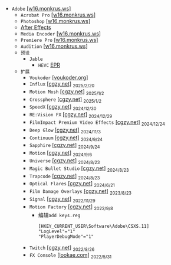 * `Adobe` [[w16.monkrus.ws]](https://w16.monkrus.ws/)
  * `Acrobat Pro` [[w16.monkrus.ws]](https://w16.monkrus.ws/2025/01/adobe-acrobat-pro-2024-v24520392-x64.html)
  * `Photoshop` [[w16.monkrus.ws]](https://w16.monkrus.ws/2024/12/adobe-photoshop-2025-v262-multilingual.html)
  * [After Effects](/windows/program-files/adobe/afterfx.md)
  * `Media Encoder` [[w16.monkrus.ws]](https://w16.monkrus.ws/2024/12/adobe-media-encoder-2025-v251.html)
  * `Premiere Pro` [[w16.monkrus.ws]](https://w16.monkrus.ws/2024/12/adobe-premiere-pro-2025-v251.html)
  * `Audition` [[w16.monkrus.ws]](https://w16.monkrus.ws/2024/10/adobe-audition-2025-v250-multilingual.html)
  * `预设`
    * `Jable`
      * `HEVC` [EPR](/windows/program-files/adobe/j_23.epr)
  * `扩展`
    * `Voukoder` [[voukoder.org]](https://www.voukoder.org/)
    * `Influx` [[cgzy.net]](https://www.cgzy.net/5683.html) $_{2025/2/20}$
    * `Motion Mosh` [[cgzy.net]](https://www.cgzy.net/38917.html) $_{2025/1/2}$
    * `Crossphere` [[cgzy.net]](https://www.cgzy.net/9543.html) $_{2025/1/2}$
    * `SpeedX` [[cgzy.net]](https://www.cgzy.net/5885.html) $_{2024/12/30}$
    * `RE:Vision FX` [[cgzy.net]](https://www.cgzy.net/3194.html) $_{2024/12/29}$
    * `FilmImpact Premium Video Effects` [[cgzy.net]](https://www.cgzy.net/37748.html) $_{2024/12/24}$
    * `Deep Glow` [[cgzy.net]](https://www.cgzy.net/12040.html) $_{2024/11/3}$
    * `Continuum` [[cgzy.net]](https://www.cgzy.net/36860.html) $_{2024/9/24}$
    * `Sapphire` [[cgzy.net]](https://www.cgzy.net/36242.html) $_{2024/9/24}$
    * `Motion` [[cgzy.net]](https://www.cgzy.net/9462.html) $_{2024/9/6}$
    * `Universe` [[cgzy.net]](https://www.cgzy.net/34114.html) $_{2024/8/23}$
    * `Magic Bullet Studio` [[cgzy.net]](https://www.cgzy.net/34107.html) $_{2024/8/23}$
    * `Trapcode` [[cgzy.net]](https://www.cgzy.net/34082.html) $_{2024/8/23}$
    * `Optical Flares` [[cgzy.net]](https://www.cgzy.net/9548.html) $_{2024/6/21}$
    * `Film Damage Overlays` [[cgzy.net]](https://www.cgzy.net/33009.html) $_{2023/8/23}$
    * `Signal` [[cgzy.net]](https://www.cgzy.net/9623.html) $_{2022/11/29}$
    * `Motion Factory` [[cgzy.net]](https://www.cgzy.net/4952.html) $_{2022/9/8}$
      * 编辑`add keys.reg`
        ```
        [HKEY_CURRENT_USER\Software\Adobe\CSXS.11]
        "LogLevel"="1"
        "PlayerDebugMode"="1"
    * `Twitch` [[cgzy.net]](https://www.cgzy.net/21017.html) $_{2022/8/26}$
    * `FX Console` [[lookae.com]](https://www.cgzy.net/16538.html) $_{2022/5/31}$